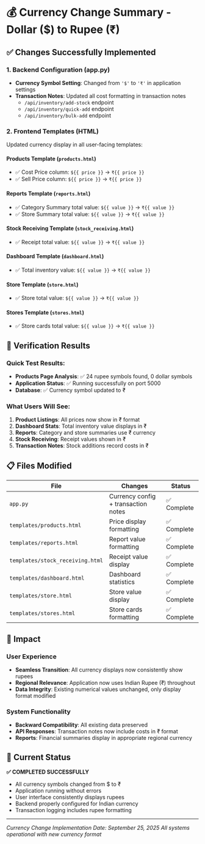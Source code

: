 # 💰 Currency Change Summary - Dollar ($) to Rupee (₹)

## ✅ Changes Successfully Implemented

### 1. Backend Configuration (app.py)
- **Currency Symbol Setting**: Changed from `'$'` to `'₹'` in application settings
- **Transaction Notes**: Updated all cost formatting in transaction notes
  - `/api/inventory/add-stock` endpoint
  - `/api/inventory/quick-add` endpoint
  - `/api/inventory/bulk-add` endpoint

### 2. Frontend Templates (HTML)
Updated currency display in all user-facing templates:

#### Products Template (`products.html`)
- ✅ Cost Price column: `${{ price }}` → `₹{{ price }}`
- ✅ Sell Price column: `${{ price }}` → `₹{{ price }}`

#### Reports Template (`reports.html`) 
- ✅ Category Summary total value: `${{ value }}` → `₹{{ value }}`
- ✅ Store Summary total value: `${{ value }}` → `₹{{ value }}`

#### Stock Receiving Template (`stock_receiving.html`)
- ✅ Receipt total value: `${{ value }}` → `₹{{ value }}`

#### Dashboard Template (`dashboard.html`)
- ✅ Total inventory value: `${{ value }}` → `₹{{ value }}`

#### Store Template (`store.html`)
- ✅ Store total value: `${{ value }}` → `₹{{ value }}`

#### Stores Template (`stores.html`)
- ✅ Store cards total value: `${{ value }}` → `₹{{ value }}`

## 🧪 Verification Results

### Quick Test Results:
- **Products Page Analysis**: ✅ 24 rupee symbols found, 0 dollar symbols
- **Application Status**: ✅ Running successfully on port 5000
- **Database**: ✅ Currency symbol updated to ₹

### What Users Will See:
1. **Product Listings**: All prices now show in ₹ format
2. **Dashboard Stats**: Total inventory value displays in ₹
3. **Reports**: Category and store summaries use ₹ currency
4. **Stock Receiving**: Receipt values shown in ₹
5. **Transaction Notes**: Stock additions record costs in ₹

## 📋 Files Modified

| File | Changes | Status |
|------|---------|--------|
| `app.py` | Currency config + transaction notes | ✅ Complete |
| `templates/products.html` | Price display formatting | ✅ Complete |
| `templates/reports.html` | Report value formatting | ✅ Complete |
| `templates/stock_receiving.html` | Receipt value display | ✅ Complete |
| `templates/dashboard.html` | Dashboard statistics | ✅ Complete |
| `templates/store.html` | Store value display | ✅ Complete |
| `templates/stores.html` | Store cards formatting | ✅ Complete |

## 🎯 Impact

### User Experience
- **Seamless Transition**: All currency displays now consistently show rupees
- **Regional Relevance**: Application now uses Indian Rupee (₹) throughout
- **Data Integrity**: Existing numerical values unchanged, only display format modified

### System Functionality
- **Backward Compatibility**: All existing data preserved
- **API Responses**: Transaction notes now include costs in ₹ format
- **Reports**: Financial summaries display in appropriate regional currency

## 🚀 Current Status

**✅ COMPLETED SUCCESSFULLY**

- All currency symbols changed from $ to ₹
- Application running without errors
- User interface consistently displays rupees
- Backend properly configured for Indian currency
- Transaction logging includes rupee formatting

---

*Currency Change Implementation Date: September 25, 2025*
*All systems operational with new currency format*
